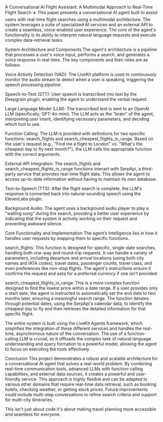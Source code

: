 A Conversational AI Flight Assistant: A Multimodal Approach to Real-Time Flight Search ✈️
This paper presents a conversational AI agent built to assist users with real-time flight searches using a multimodal architecture. The system leverages a suite of specialized AI services and an external API to create a seamless, voice-enabled user experience. The core of the agent's functionality is its ability to interpret natural language requests and execute complex data-retrieval tasks.

System Architecture and Components
The agent's architecture is a pipeline that processes a user's voice input, performs a search, and generates a voice response in real-time. The key components and their roles are as follows:

Voice Activity Detection (VAD): The LiveKit platform is used to continuously monitor the audio stream to detect when a user is speaking, triggering the speech processing pipeline.

Speech-to-Text (STT): User speech is transcribed into text by the Deepgram plugin, enabling the agent to understand the verbal request.

Large Language Model (LLM): The transcribed text is sent to an OpenAI LLM (specifically, GPT-4o-mini). The LLM acts as the "brain" of the agent, interpreting user intent, identifying necessary parameters, and deciding which tool to use.

Function Calling: The LLM is provided with definitions for two specific functions: search_flights and search_cheapest_flights_in_range. Based on the user's request (e.g., "Find me a flight to London" vs. "What's the cheapest day to fly next month?"), the LLM calls the appropriate function with the correct arguments.

External API Integration: The search_flights and search_cheapest_flights_in_range functions interact with SerpApi, a third-party service that provides real-time flight data. This allows the agent to access up-to-date information without having to maintain its own database.

Text-to-Speech (TTS): After the flight search is complete, the LLM's response is converted back into natural-sounding speech using the ElevenLabs plugin.

Background Audio: The agent uses a background audio player to play a "waiting song" during the search, providing a better user experience by indicating that the system is actively working on their request and preventing awkward silence.

Core Functionality and Implementation
The agent’s intelligence lies in how it handles user requests by mapping them to specific functions.

search_flights: This function is designed for specific, single-date searches, handling both one-way and round-trip requests. It can handle a variety of parameters, including departure and arrival locations (using both city names and IATA codes), travel dates, passenger counts, travel class, and even preferences like non-stop flights. The agent's instructions ensure it confirms the request and asks for a preferred currency if one isn't provided.

search_cheapest_flights_in_range: This is a more complex function designed to find the lowest price within a date range. If a user provides only a start date, the agent is instructed to automatically set the end date to two months later, ensuring a meaningful search range. The function iterates through potential dates, using the SerpApi's calendar data, to identify the cheapest day to fly and then retrieves the detailed information for that specific flight.

The entire system is built using the LiveKit Agents framework, which simplifies the integration of these different services and handles the real-time, asynchronous nature of the conversation. The use of a function-calling LLM is crucial, as it offloads the complex task of natural language understanding and query formation to a powerful model, allowing the agent to focus on executing the tools effectively.

Conclusion
This project demonstrates a robust and scalable architecture for a conversational AI agent that solves a real-world problem. By combining real-time communication tools, advanced LLMs with function-calling capabilities, and external data sources, it creates a powerful and user-friendly service. This approach is highly flexible and can be adapted to various other domains that require real-time data retrieval, such as booking hotels, checking weather, or getting stock prices. Future improvements could include multi-step conversations to refine search criteria and support for multi-city itineraries.

 This isn't just about code it's about making travel planning more accessible and seamless for everyone.
